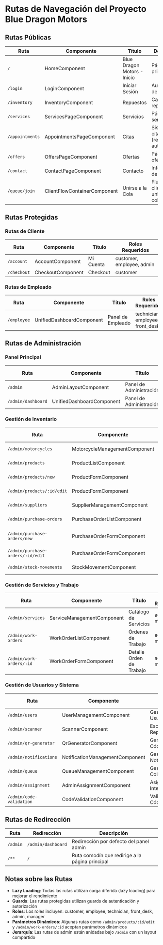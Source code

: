 # Rutas de Navegación del Proyecto Blue Dragon Motors

## Rutas Públicas

| Ruta | Componente | Título | Descripción |
|------|------------|--------|-------------|
| `/` | HomeComponent | Blue Dragon Motors - Inicio | Página principal |
| `/login` | LoginComponent | Iniciar Sesión | Autenticación de usuarios |
| `/inventory` | InventoryComponent | Repuestos | Catálogo de repuestos |
| `/services` | ServicesPageComponent | Servicios | Página de servicios |
| `/appointments` | AppointmentsPageComponent | Citas | Sistema de citas (requiere autenticación) |
| `/offers` | OffersPageComponent | Ofertas | Página de ofertas |
| `/contact` | ContactPageComponent | Contacto | Información de contacto |
| `/queue/join` | ClientFlowContainerComponent | Unirse a la Cola | Flujo de cliente para unirse a la cola |

## Rutas Protegidas

### Rutas de Cliente
| Ruta | Componente | Título | Roles Requeridos |
|------|------------|--------|------------------|
| `/account` | AccountComponent | Mi Cuenta | customer, employee, admin |
| `/checkout` | CheckoutComponent | Checkout | customer |

### Rutas de Empleado
| Ruta | Componente | Título | Roles Requeridos |
|------|------------|--------|------------------|
| `/employee` | UnifiedDashboardComponent | Panel de Empleado | technician, employee, front_desk |

## Rutas de Administración

### Panel Principal
| Ruta | Componente | Título | Roles Requeridos |
|------|------------|--------|------------------|
| `/admin` | AdminLayoutComponent | Panel de Administración | admin, manager |
| `/admin/dashboard` | UnifiedDashboardComponent | Panel de Administración | admin, manager |

### Gestión de Inventario
| Ruta | Componente | Título | Roles Requeridos |
|------|------------|--------|------------------|
| `/admin/motorcycles` | MotorcycleManagementComponent | Gestión de Motocicletas | admin, manager |
| `/admin/products` | ProductListComponent | Gestión de Productos | admin, manager |
| `/admin/products/new` | ProductFormComponent | Nuevo Producto | admin, manager |
| `/admin/products/:id/edit` | ProductFormComponent | Editar Producto | admin, manager |
| `/admin/suppliers` | SupplierManagementComponent | Gestión de Proveedores | admin, manager |
| `/admin/purchase-orders` | PurchaseOrderListComponent | Órdenes de Compra | admin, manager |
| `/admin/purchase-orders/new` | PurchaseOrderFormComponent | Nueva Orden de Compra | admin, manager |
| `/admin/purchase-orders/:id/edit` | PurchaseOrderFormComponent | Editar Orden de Compra | admin, manager |
| `/admin/stock-movements` | StockMovementComponent | Movimientos de Stock | admin, manager |

### Gestión de Servicios y Trabajo
| Ruta | Componente | Título | Roles Requeridos |
|------|------------|--------|------------------|
| `/admin/services` | ServiceManagementComponent | Catálogo de Servicios | admin, manager |
| `/admin/work-orders` | WorkOrderListComponent | Órdenes de Trabajo | admin, manager |
| `/admin/work-orders/:id` | WorkOrderFormComponent | Detalle Orden de Trabajo | admin, manager |

### Gestión de Usuarios y Sistema
| Ruta | Componente | Título | Roles Requeridos |
|------|------------|--------|------------------|
| `/admin/users` | UserManagementComponent | Gestión de Usuarios | admin |
| `/admin/scanner` | ScannerComponent | Escáner IA de Repuestos | admin, manager |
| `/admin/qr-generator` | QrGeneratorComponent | Generador de Códigos QR | admin |
| `/admin/notifications` | NotificationManagementComponent | Gestión de Notificaciones | admin, manager |
| `/admin/queue` | QueueManagementComponent | Gestión de Cola | admin, manager |
| `/admin/assignment` | AdminAssignmentComponent | Asignación Inteligente | admin, manager |
| `/admin/code-validation` | CodeValidationComponent | Validación de Códigos | admin, manager |

## Rutas de Redirección
| Ruta | Redirección | Descripción |
|------|-------------|-------------|
| `/admin` | `/admin/dashboard` | Redirección por defecto del panel admin |
| `/**` | `/` | Ruta comodín que redirige a la página principal |

## Notas sobre las Rutas

- **Lazy Loading**: Todas las rutas utilizan carga diferida (lazy loading) para mejorar el rendimiento
- **Guards**: Las rutas protegidas utilizan guards de autenticación y autorización
- **Roles**: Los roles incluyen: customer, employee, technician, front_desk, admin, manager
- **Parámetros Dinámicos**: Algunas rutas como `/admin/products/:id/edit` y `/admin/work-orders/:id` aceptan parámetros dinámicos
- **Jerarquía**: Las rutas de admin están anidadas bajo `/admin` con un layout compartido